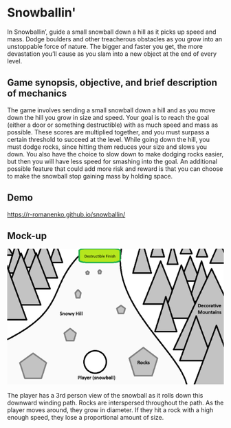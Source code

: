 # Snowballin'
In Snowballin’, guide a small snowball down a hill as it picks up speed and mass. Dodge boulders and other treacherous obstacles as you grow into an unstoppable force of nature. The bigger and faster you get, the more devastation you’ll cause as you slam into a new object at the end of every level.

## Game synopsis, objective, and brief description of mechanics
The game involves sending a small snowball down a hill and as you move down the hill you grow in size and speed. Your goal is to reach the goal (either a door or something destructible) with as much speed and mass as possible. These scores are multiplied together, and you must surpass a certain threshold to succeed at the level. While going down the hill, you must dodge rocks, since hitting them reduces your size and slows you down. You also have the choice to slow down to make dodging rocks easier, but then you will have less speed for smashing into the goal. An additional possible feature that could add more risk and reward is that you can choose to make the snowball stop gaining mass by holding space.
## Demo
https://r-romanenko.github.io/snowballin/
## Mock-up
![Mock up of the game](./mockup.png)

The player has a 3rd person view of the snowball as it rolls down this downward winding path. Rocks are interspersed throughout the path. As the player moves around, they grow in diameter. If they hit a rock with a high enough speed, they lose a proportional amount of size.
